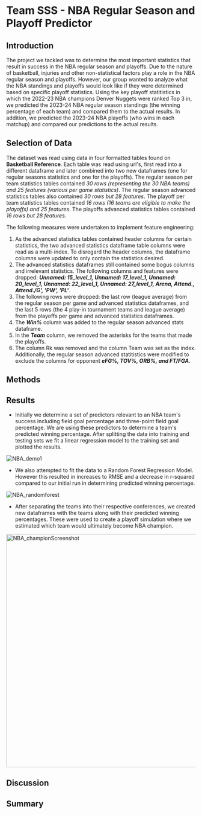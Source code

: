 # Team SSS - NBA Regular Season and Playoff Predictor
## Introduction
The project we tackled was to determine the most important statistics that result in success in the NBA regular season and playoffs. Due to the nature of basketball, injuries and other non-statistical factors play a role in the NBA regular season and playoffs. However, our group wanted to analyze what the NBA standings and playoffs would look like if they were determined based on specific playoff statistics. Using the key playoff statitistics in which the 2022-23 NBA champions Denver Nuggets were ranked Top 3 in, we predicted the 2023-24 NBA regular season standings (the winning percentage of each team) and compared them to the actual results. In addition, we predicted the 2023-24 NBA playoffs (who wins in each matchup) and compared our predictions to the actual results.
## Selection of Data
The dataset was read using data in four formatted tables found on **Basketball Reference**. Each table was read using url's, first read into a different dataframe and later combined into two new dataframes (one for regular seasons statistics and one for the playoffs). The regular season per team statistics tables contained _30 rows (representing the 30 NBA teams) and 25 features (various per game statistics)_. The regular season advanced statistics tables also contained _30 rows but 28 features_.  The playoff per team statistics tables contained _16 rows (16 teams are eligible to make the playoffs) and 25 features_. The playoffs advanced statistics tables contained _16 rows but 28 features_. 

The following measures were undertaken to implement feature engineering:
  1. As the advanced statistics tables contained header columns for certain statistics, the two advanced statistics dataframe table columns were read as a multi-index. To disregard the header         columns, the dataframe columns were updated to only contain the statistics desired.
  2. The advanced statistics dataframes still contained some bogus columns and irrelevant statistics. The following columns and features were dropped: _**Unnamed: 15_level_1, Unnamed:            17_level_1, Unnamed: 20_level_1, Unnamed: 22_level_1, Unnamed: 27_level_1, Arena, Attend., Attend./G', 'PW', 'PL'**_.
  3. The following rows were dropped: the last row (league average) from the regular season per game and advanced statistics dataframes, and the last 5 rows (the 4 play-in tournament teams and league average) from the playoffs per game and advanced statistics dataframes.
  4. The **_Win%_** column was added to the regular season advanced stats dataframe.
  5. In the _**Team**_ column, we removed the asterisks for the teams that made the playoffs.
  6. The column Rk was removed and the column Team was set as the index. Additionally, the regular season advanced statitistics were modified to exclude the columns for opponent _**eFG%, TOV%, ORB%, and FT/FGA**_.
## Methods
## Results
- Initially we determine a set of predictors relevant to an NBA team's success including field goal percentage and three-point field goal percentage. We are using these predictors to determine a team's predicted winning percentage. After splitting the data into training and testing sets we fit a linear regression model to the training set and plotted the results.
  
![NBA_demo1](https://github.com/harisj739/CST383_TeamSSS_FinalProject/assets/126642844/ab5b6d5e-7533-49f3-9969-443e921dbdf9)

- We also attempted to fit the data to a Random Forest Regression Model. However this resulted in increases to RMSE and a decrease in r-squared compared to our initial run in determining predicted winning percentage.
  
![NBA_randomforest](https://github.com/harisj739/CST383_TeamSSS_FinalProject/assets/126642844/fd37d269-5846-4ed0-b18b-b36334d9fbe9)

- After separating the teams into their respective conferences, we created new dataframes with the teams along with their predicted winning percentages. These were used to create a playoff simulation where we estimated which team would ultimately become NBA champion.
<img width="618" alt="NBA_championScreenshot" src="https://github.com/harisj739/CST383_TeamSSS_FinalProject/assets/126642844/c2575f99-2ca0-41a5-9bb7-ce511b1ebd5f">


## Discussion
## Summary
